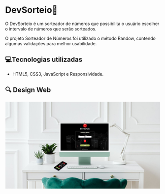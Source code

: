 
<h1> DevSorteio🔮</h1>

O DevSorteio é um sorteador de números que possibilita o usuário escolher o intervalo de números que serão sorteados.

O projeto Sorteador de Números foi utilizado o método Randow, contendo algumas validações para melhor usabilidade.

<h2>💻Tecnologias utilizadas</h2>
<ul>

<li>HTML5, CSS3, JavaScript e Responsividade.
</ul>
<h2>🔍 Design Web</h2>
<img src= "./assets/Apresentacao.jpg">
